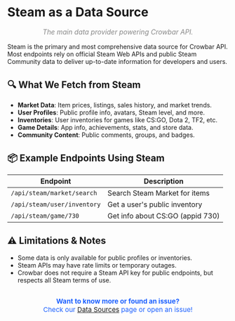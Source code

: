 # Steam as a Data Source

<p align="center" style="color:#888; font-size:1.1em;">
  <em>The main data provider powering Crowbar API.</em>
</p>


Steam is the primary and most comprehensive data source for Crowbar API. Most endpoints rely on official Steam Web APIs and public Steam Community data to deliver up-to-date information for developers and users.

## 🔍 What We Fetch from Steam

- **Market Data**: Item prices, listings, sales history, and market trends.
- **User Profiles**: Public profile info, avatars, Steam level, and more.
- **Inventories**: User inventories for games like CS:GO, Dota 2, TF2, etc.
- **Game Details**: App info, achievements, stats, and store data.
- **Community Content**: Public comments, groups, and badges.


## 📦 Example Endpoints Using Steam

| Endpoint                        | Description                       |
|----------------------------------|-----------------------------------|
| `/api/steam/market/search`       | Search Steam Market for items      |
| `/api/steam/user/inventory`      | Get a user's public inventory      |
| `/api/steam/game/730`            | Get info about CS:GO (appid 730)   |


## ⚠️ Limitations & Notes

- Some data is only available for public profiles or inventories.
- Steam APIs may have rate limits or temporary outages.
- Crowbar does not require a Steam API key for public endpoints, but respects all Steam terms of use.


<p align="center" style="color:#1c60ff; font-size:1.08em; margin-top:2em;">
  <b>Want to know more or found an issue?</b> <br>
  Check our <a href="../data-sources.md">Data Sources</a> page or open an issue!
</p>
